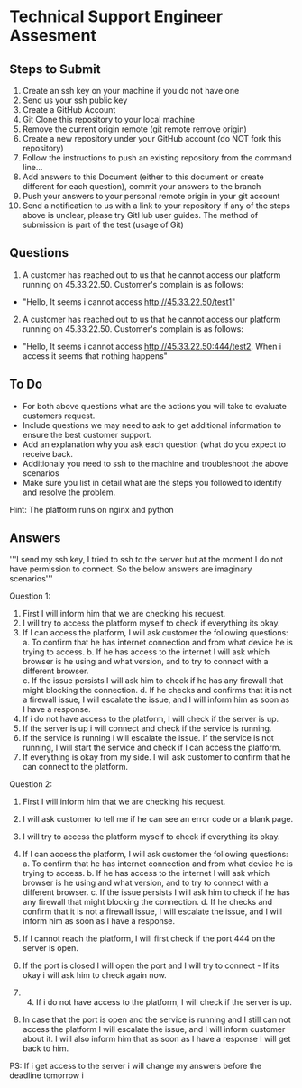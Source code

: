 # Technical Support Engineer Assesment
## Steps to Submit
1. Create an ssh key on your machine if you do not have one
1. Send us your ssh public key
1. Create a GitHub Account
1. Git Clone this repository to your local machine
1. Remove the current origin remote (git remote remove origin)
1. Create a new repository under your GitHub account (do NOT fork this repository)
1. Follow the instructions to push an existing repository from the command line...
1. Add answers to this Document (either to this document or create different for each question), commit your answers to the branch
1. Push your answers to your personal remote origin in your git account
1. Send a notification to us with a link to your repository
If any of the steps above is unclear, please try GitHub user guides.
The method of submission is part of the test (usage of Git)

## Questions
1. A customer has reached out to us that he cannot access our platform running on 45.33.22.50. Customer's complain is as follows:
- "Hello, It seems i cannot access http://45.33.22.50/test1"

2. A customer has reached out to us that he cannot access our platform running on 45.33.22.50. Customer's complain is as follows:
- "Hello, It seems i cannot access http://45.33.22.50:444/test2. When i access it seems that nothing happens"

## To Do
- For both above questions what are the actions you will take to evaluate customers request.
- Include questions we may need to ask to get additional information to ensure the best customer support.
- Add an explanation why you ask each question (what do you expect to receive back.
- Additionaly you need to ssh to the machine and troubleshoot the above scenarios
- Make sure you list in detail what are the steps you followed to identify and resolve the problem.

Hint: The platform runs on nginx and python

## Answers

'''I send my ssh key, I tried to ssh to the server but at the moment I do not have permission to connect. So the below answers are imaginary scenarios'''

Question 1:
1. First I will inform him that we are checking his request.
2. I will try to access the platform myself to check if everything its okay.
3. If I can access the platform, I will ask customer the following questions:
	a. To confirm that he has internet connection and from what device he is trying to access. 
	b. If he has access to the internet I will ask which browser is he using and what version, and to try to connect with a different browser.  
	c. If the issue persists  I will ask him to check if he has any  firewall that might blocking the connection.
	d. If he checks and confirms that it is not a firewall issue, I will escalate the issue, and I will inform him as soon as I have a response.
4. If i do not have access to the platform, I will check if the server is up.
5. If the server is up i will connect and check if the service is running.
6. If the service is running i will escalate the issue. If the service is not running, I will start the service and check if I can access the platform.
7. If everything is okay from my side. I will ask customer to confirm that he can connect to the platform.

Question 2:
1. First I will inform him that we are checking his request.
2. I will ask customer to tell me if he can see an error code or a blank page.
3. I will try to access the platform myself to check if everything its okay. 

4. If I can access the platform, I will ask customer the following questions:
        a. To confirm that he has internet connection and from what device he is trying to access.
        b. If he has access to the internet I will ask which browser is he using and what version, and to try to connect with a different browser.
        c. If the issue persists  I will ask him to check if he has any  firewall that might blocking the connection.
        d. If he checks and confirm that it is not a firewall issue, I will escalate the issue, and I will inform him as soon as I have a response.
5. If I cannot reach the platform, I will first check if the port 444 on the server is open.
6. If the port is closed I will open the port and I will try to connect - If its okay i will ask him to check again now.
7. 4. If i do not have access to the platform, I will check if the server is up.
8. In case that the port is open and the service is running and I still can not access the platform I will escalate the issue, and I will inform customer about it. I will also inform him that as soon as I have a response I will get back to him.


PS: If i get access to the server i will change my answers before the deadline tomorrow
i


